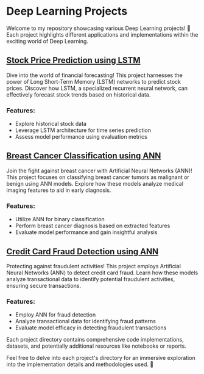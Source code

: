 # Deep Learning Projects

Welcome to my repository showcasing various Deep Learning projects! 🚀 Each project highlights different applications and implementations within the exciting world of Deep Learning.

## [Stock Price Prediction using LSTM](https://github.com/aayushsoni4/Deep-Learning-Projects/tree/main/Stock%20Price%20Prediction)

Dive into the world of financial forecasting! This project harnesses the power of Long Short-Term Memory (LSTM) networks to predict stock prices. Discover how LSTM, a specialized recurrent neural network, can effectively forecast stock trends based on historical data.

### Features:
- Explore historical stock data
- Leverage LSTM architecture for time series prediction
- Assess model performance using evaluation metrics

## [Breast Cancer Classification using ANN](https://github.com/aayushsoni4/Deep-Learning-Projects/tree/main/Breast%20Cancer%20Classification)

Join the fight against breast cancer with Artificial Neural Networks (ANN)! This project focuses on classifying breast cancer tumors as malignant or benign using ANN models. Explore how these models analyze medical imaging features to aid in early diagnosis.

### Features:
- Utilize ANN for binary classification
- Perform breast cancer diagnosis based on extracted features
- Evaluate model performance and gain insightful analysis

## [Credit Card Fraud Detection using ANN](https://github.com/aayushsoni4/Deep-Learning-Projects/tree/main/Credit%20Card%20Fraud%20detection)

Protecting against fraudulent activities! This project employs Artificial Neural Networks (ANN) to detect credit card fraud. Learn how these models analyze transactional data to identify potential fraudulent activities, ensuring secure transactions.

### Features:
- Employ ANN for fraud detection
- Analyze transactional data for identifying fraud patterns
- Evaluate model efficacy in detecting fraudulent transactions

Each project directory contains comprehensive code implementations, datasets, and potentially additional resources like notebooks or reports.

Feel free to delve into each project's directory for an immersive exploration into the implementation details and methodologies used. 🌟
